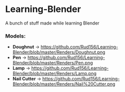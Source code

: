 # Learning-Blender
A bunch of stuff made while learning Blender

### Models:
- __Doughnut__ &rarr; https://github.com/Rud156/Learning-Blender/blob/master/Renders/Doughnut.png
- __Pen__ &rarr; https://github.com/Rud156/Learning-Blender/blob/master/Renders/Pen.png
- __Lamp__ &rarr; https://github.com/Rud156/Learning-Blender/blob/master/Renders/Lamp.png
- __Nail Cutter__ &rarr; https://github.com/Rud156/Learning-Blender/blob/master/Renders/Nail%20Cutter.png

